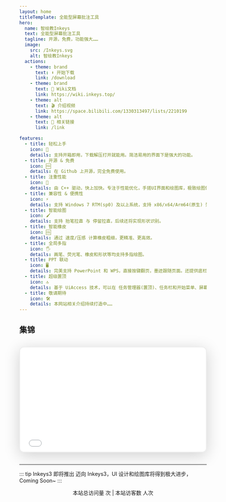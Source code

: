 ```yaml
---
layout: home
titleTemplate: 全能型屏幕批注工具
hero:
  name: 智绘教Inkeys
  text: 全能型屏幕批注工具
  tagline: 开源，免费，功能强大……
  image:
    src: /Inkeys.svg
    alt: 智绘教Inkeys
  actions:
    - theme: brand
      text: ⬇️ 开始下载
      link: /download
    - theme: brand
      text: 📖 Wiki文档
      link: https://wiki.inkeys.top/
    - theme: alt
      text: 🎬 介绍视频
      link: https://space.bilibili.com/1330313497/lists/2210199
    - theme: alt
      text: 🔗 相关链接
      link: /link

features:
  - title: 轻松上手
    icon: 👏
    details: 支持开箱即用，下载解压打开就能用。简洁易用的界面下是强大的功能。
  - title: 开源 & 免费
    icon: 🆓
    details: 在 Github 上开源，完全免费使用。
  - title: 注重性能
    icon: 🚀
    details: 由 C++ 驱动，快上加快。专注于性能优化，手搓UI界面和绘图库，极致绘图体验。
  - title: 兼容性 & 便携性
    icon: ⚡
    details: 支持 Windows 7 RTM(sp0) 及以上系统，支持 x86/x64/Arm64(原生) 架构。
  - title: 智能绘图
    icon: 🖌️
    details: 支持 抬笔拉直 与 停留拉直，后续还将实现形状识别。
  - title: 智能橡皮
    icon: 🆒
    details: 通过 速度/压感 计算橡皮粗细，更精准、更高效。
  - title: 全局多指
    icon: 🖐️
    details: 画笔、荧光笔、橡皮和形状等均支持多指绘图。
  - title: PPT 联动
    icon: 🖥️
    details: 完美支持 PowerPoint 和 WPS，直接按键翻页，墨迹跟随页面。还提供底栏翻页按钮。
  - title: 超级置顶
    icon: 🔝
    details: 基于 UiAccess 技术，可以在 任务管理器(置顶)、任务栏和开始菜单、屏幕键盘、锁屏 等界面保持置顶。
  - title: 敬请期待
    icon: 🛠️
    details: 本网站相关介绍持续打造中……
---
```


## 集锦

<div style="
  margin:32px auto;
  border: 2px solid #eee;
  border-radius: 12px;
  box-shadow: 0 8px 40px rgba(0,0,0,0.18);
  overflow: hidden;
  background: #fafbfc;
">
  <div style="position:relative;width:100%;padding-bottom:56.25%;">
    <iframe
      src="//player.bilibili.com/player.html?isOutside=true&aid=114881164481373&bvid=BV17duZzYEsE&cid=25827154050&p=1&high_quality=1&danmaku=1&autoplay=0"
      style="position:absolute;top:0;left:0;width:100%;height:100%;"
      frameborder="no"
      allowfullscreen="true"
    ></iframe>
  </div>
</div>

---

<HomeUnderline />

::: tip Inkeys3 即将推出
迈向 Inkeys3，UI 设计和绘图库将得到极大进步，Coming Soon~
:::

<div align="center">
本站总访问量 <span id="busuanzi_value_site_pv" /> 次 | 本站访客数 <span id="busuanzi_value_site_uv" /> 人次
</div>
